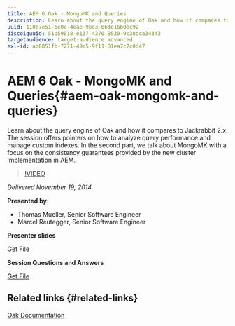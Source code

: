 ```yaml
---
title: AEM 6 Oak - MongoMK and Queries
description: Learn about the query engine of Oak and how it compares to Jackrabbit 2.x. The session offers pointers on how to analyze query performance and manage custom indexes. In the second part, we talk about MongoMK with a focus on the consistency guarantees provided by the new cluster implementation in AEM.
uuid: 110e7e51-6e0c-4eae-9bc3-063e16b0ec92
discoiquuid: 51d59018-e137-4370-8530-9c38dca34343
targetaudience: target-audience advanced
exl-id: ab0851fb-7271-49c5-9f11-81ea7c7c0d47
---
```

# AEM 6 Oak - MongoMK and Queries{#aem-oak-mongomk-and-queries}

Learn about the query engine of Oak and how it compares to Jackrabbit 2.x. The session offers pointers on how to analyze query performance and manage custom indexes. In the second part, we talk about MongoMK with a focus on the consistency guarantees provided by the new cluster implementation in AEM.

>[!VIDEO](https://video.tv.adobe.com/v/19402/?quality=9)

*Delivered November 19, 2014*

**Presented by:**

* Thomas Mueller, Senior Software Engineer
* Marcel Reutegger, Senior Software Engineer

**Presenter slides**

[Get File](assets/aem-6-oak-mongomk-and-queries.pdf)

**Session Questions and Answers**

[Get File](assets/q-a-11-19-14-gem-session-oak.pdf)

## Related links {#related-links}

[Oak Documentation](https://jackrabbit.apache.org/oak/docs/)

<!--
[Get back to the Overview](https://helpx.adobe.com/experience-manager/kt/eseminars/gems/aem-index.html)
-->
